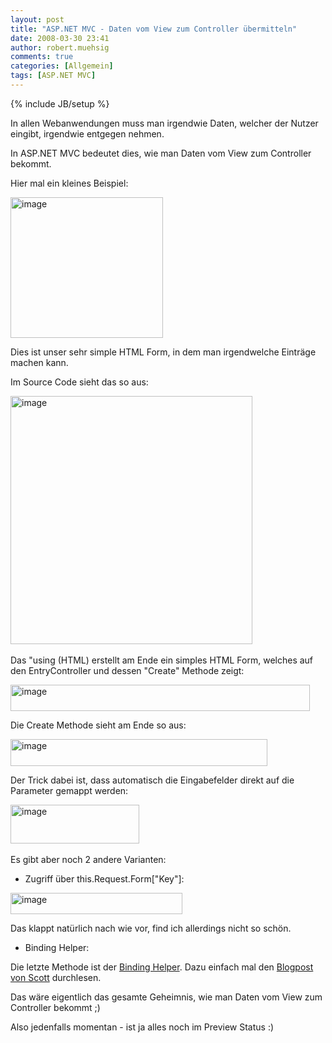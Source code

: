 ```yaml
---
layout: post
title: "ASP.NET MVC - Daten vom View zum Controller übermitteln"
date: 2008-03-30 23:41
author: robert.muehsig
comments: true
categories: [Allgemein]
tags: [ASP.NET MVC]
---
```

{% include JB/setup %}
<p>In allen Webanwendungen muss man irgendwie Daten, welcher der Nutzer eingibt, irgendwie entgegen nehmen. </p>  <p>In ASP.NET MVC bedeutet dies, wie man Daten vom View zum Controller bekommt.</p>  <p>Hier mal ein kleines Beispiel:</p>  <p><a href="{{BASE_PATH}}/assets/wp-images/image347.png"><img style="border-right: 0px; border-top: 0px; border-left: 0px; border-bottom: 0px" height="225" alt="image" src="{{BASE_PATH}}/assets/wp-images/image-thumb326.png" width="244" border="0" /></a> </p>  <p>Dies ist unser sehr simple HTML Form, in dem man irgendwelche Eintr&#228;ge machen kann.</p>  <p>Im Source Code sieht das so aus:</p>  <p><a href="{{BASE_PATH}}/assets/wp-images/image348.png"><img style="border-right: 0px; border-top: 0px; border-left: 0px; border-bottom: 0px" height="397" alt="image" src="{{BASE_PATH}}/assets/wp-images/image-thumb327.png" width="387" border="0" /></a>&#160;</p>  <p>Das &quot;using (HTML) erstellt am Ende ein simples HTML Form, welches auf den EntryController und dessen &quot;Create&quot; Methode zeigt:</p>  <p><a href="{{BASE_PATH}}/assets/wp-images/image349.png"><img style="border-right: 0px; border-top: 0px; border-left: 0px; border-bottom: 0px" height="42" alt="image" src="{{BASE_PATH}}/assets/wp-images/image-thumb328.png" width="479" border="0" /></a> </p>  <p>Die Create Methode sieht am Ende so aus:</p>  <p><a href="{{BASE_PATH}}/assets/wp-images/image350.png"><img style="border-right: 0px; border-top: 0px; border-left: 0px; border-bottom: 0px" height="43" alt="image" src="{{BASE_PATH}}/assets/wp-images/image-thumb329.png" width="411" border="0" /></a> </p>  <p>Der Trick dabei ist, dass automatisch die Eingabefelder direkt auf die Parameter gemappt werden:</p>  <p><a href="{{BASE_PATH}}/assets/wp-images/image351.png"><img style="border-right: 0px; border-top: 0px; border-left: 0px; border-bottom: 0px" height="62" alt="image" src="{{BASE_PATH}}/assets/wp-images/image-thumb330.png" width="206" border="0" /></a>&#160;</p>  <p>Es gibt aber noch 2 andere Varianten:</p>  <ul>   <li>Zugriff &#252;ber this.Request.Form[&quot;Key&quot;]:</li> </ul>  <p><a href="{{BASE_PATH}}/assets/wp-images/image352.png"><img style="border-right: 0px; border-top: 0px; border-left: 0px; border-bottom: 0px" height="34" alt="image" src="{{BASE_PATH}}/assets/wp-images/image-thumb331.png" width="275" border="0" /></a> </p>  <p>Das klappt nat&#252;rlich nach wie vor, find ich allerdings nicht so sch&#246;n.</p>  <ul>   <li>Binding Helper:</li> </ul>  <p>Die letzte Methode ist der <a href="http://weblogs.asp.net/fredriknormen/archive/2008/03/13/asp-net-mvc-framework-2-the-bindinghelper-class-ui-mapper.aspx">Binding Helper</a>. Dazu einfach mal den <a href="http://weblogs.asp.net/scottgu/archive/2007/12/09/asp-net-mvc-framework-part-4-handling-form-edit-and-post-scenarios.aspx">Blogpost von Scott</a> durchlesen.</p>  <p>Das w&#228;re eigentlich das gesamte Geheimnis, wie man Daten vom View zum Controller bekommt ;)</p>  <p>Also jedenfalls momentan - ist ja alles noch im Preview Status :)</p>
